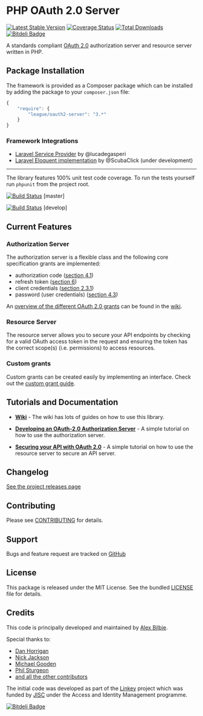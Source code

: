 # PHP OAuth 2.0 Server

[![Latest Stable Version](https://poser.pugx.org/league/oauth2-server/v/stable.png)](https://packagist.org/packages/league/oauth2-server) [![Coverage Status](https://coveralls.io/repos/php-loep/oauth2-server/badge.png?branch=master)](https://coveralls.io/r/php-loep/oauth2-server?branch=master) [![Total Downloads](https://poser.pugx.org/league/oauth2-server/downloads.png)](https://packagist.org/packages/league/oauth2-server) [![Bitdeli Badge](https://d2weczhvl823v0.cloudfront.net/php-loep/oauth2-server/trend.png)](https://bitdeli.com/free "Bitdeli Badge")


A standards compliant [OAuth 2.0](http://tools.ietf.org/wg/oauth/draft-ietf-oauth-v2/) authorization server and resource server written in PHP.

## Package Installation

The framework is provided as a Composer package which can be installed by adding the package to your `composer.json` file:

```javascript
{
	"require": {
		"league/oauth2-server": "3.*"
	}
}
```

### Framework Integrations

* [Laravel Service Provider](https://packagist.org/packages/lucadegasperi/oauth2-server-laravel) by @lucadegasperi
* [Laravel Eloquent implementation](https://github.com/ScubaClick/scubaclick-oauth2) by @ScubaClick (under development)

---

The library features 100% unit test code coverage. To run the tests yourself run `phpunit` from the project root.

[![Build Status](https://travis-ci.org/thephpleague/oauth2-server.png?branch=master)](https://travis-ci.org/thephpleague/oauth2-server) [master]

[![Build Status](https://travis-ci.org/thephpleague/oauth2-server.png?branch=develop)](https://travis-ci.org/thephpleague/oauth2-server) [develop]


## Current Features

### Authorization Server

The authorization server is a flexible class and the following core specification grants are implemented:

* authorization code ([section 4.1](http://tools.ietf.org/html/rfc6749#section-4.1))
* refresh token ([section 6](http://tools.ietf.org/html/rfc6749#section-6))
* client credentials ([section 2.3.1](http://tools.ietf.org/html/rfc6749#section-2.3.1))
* password (user credentials) ([section 4.3](http://tools.ietf.org/html/rfc6749#section-4.3))

An [overview of the different OAuth 2.0 grants](https://github.com/php-loep/oauth2-server/wiki/Which-OAuth-2.0-grant-should-I-use%3F) can be found in the [wiki].

### Resource Server

The resource server allows you to secure your API endpoints by checking for a valid OAuth access token in the request and ensuring the token has the correct scope(s) (i.e. permissions) to access resources.

### Custom grants

Custom grants can be created easily by implementing an interface. Check out the [custom grant guide](https://github.com/php-loep/oauth2-server/wiki/Creating-custom-grants).

## Tutorials and Documentation

* **[Wiki]** - The wiki has lots of guides on how to use this library.

* **[Developing an OAuth-2.0 Authorization Server]** - A simple tutorial on how to use the authorization server.

* **[Securing your API with OAuth 2.0]** - A simple tutorial on how to use the resource server to secure an API server.

[Wiki]: https://github.com/php-loep/oauth2-server/wiki
[Securing your API with OAuth 2.0]: https://github.com/php-loep/oauth2-server/wiki/Securing-your-API-with-OAuth-2.0
[Developing an OAuth-2.0 Authorization Server]: https://github.com/php-loep/oauth2-server/wiki/Developing-an-OAuth-2.0-authorization-server

## Changelog

[See the project releases page](https://github.com/php-loep/oauth2-server/releases)

## Contributing

Please see [CONTRIBUTING](https://github.com/php-loep/oauth2-server/blob/master/CONTRIBUTING.md) for details.

## Support

Bugs and feature request are tracked on [GitHub](https://github.com/php-loep/oauth2-server/issues)

## License

This package is released under the MIT License. See the bundled [LICENSE](https://github.com/php-loep/oauth2-server/blob/master/LICENSE) file for details.

## Credits

This code is principally developed and maintained by [Alex Bilbie](https://twitter.com/alexbilbie).

Special thanks to:

* [Dan Horrigan](https://github.com/dandoescode)
* [Nick Jackson](https://github.com/jacksonj04)
* [Michael Gooden](https://github.com/MichaelGooden)
* [Phil Sturgeon](https://github.com/philsturgeon)
* [and all the other contributors](https://github.com/php-loep/oauth2-server/contributors)

The initial code was developed as part of the [Linkey](http://linkey.blogs.lincoln.ac.uk) project which was funded by [JISC](http://jisc.ac.uk) under the Access and Identity Management programme.

[![Bitdeli Badge](https://d2weczhvl823v0.cloudfront.net/thephpleague/oauth2-server/trend.png)](https://bitdeli.com/free "Bitdeli Badge")
